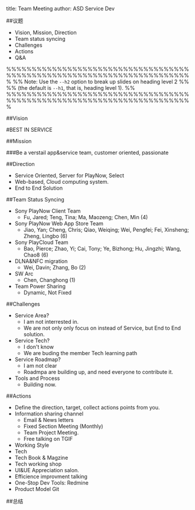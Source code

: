 title: Team Meeting
author: ASD Service Dev

##议题

* Vision, Mission, Direction
* Team status syncing 
* Challenges
* Actions
* Q&A

<link rel="stylesheet" href="./themes/style/swiss.css">

%%%%%%%%%%%%%%%%%%%%%%%%%%%%%%%%%%%%%%%%%%%%%%%%%%%%%%%%%%%%%%%%%%%%%%%%%
%% Note: Use the `--h2` option to break up slides on heading level 2   %%
%% (the default is `--h1`, that is, heading level 1).                  %%
%%%%%%%%%%%%%%%%%%%%%%%%%%%%%%%%%%%%%%%%%%%%%%%%%%%%%%%%%%%%%%%%%%%%%%%%%




##Vision

#BEST IN SERVICE
	

##Mission

###Be a verstail app&service team, customer oriented, passionate

##Direction

* Service Oriented, Server for PlayNow, Select
* Web-based, Cloud computing system.
* End to End Solution 
	

##Team Status Syncing

* Sony PlayNow Client Team
	* Fu, Jared; Teng, Tina; Ma, Maozeng; Chen, Min (4)
* Sony PlayNow Web App Store Team
	* Jiao, Yan; Cheng, Chris; Qiao, Weiqing; Wei, Pengfei; Fei, Xinsheng; Zheng, Lingbo (6)
* Sony PlayCloud Team
	* Bao, Pierce; Zhao, Yi; Cai, Tony; Ye, Bizhong; Hu, Jingzhi; Wang, Chao8 (6)
* DLNA&NFC migration
	* Wei, Davin; Zhang, Bo (2)
* SW Arc
	* Chen, Changhong (1)
* Team Power Sharing
	* Dynamic, Not Fixed

##Challenges

* Service Area? 
	* I am not interrested in.
	* We are not only only focus on instead of Service, but End to End solution.
* Service Tech? 
	* I don't know
	* We are buding the member Tech learning path
* Service Roadmap? 
	* I am not clear
	* Roadmpa are building up, and need everyone to contribute it.
* Tools and Process
	* Building now.

##Actions
* Define the direction, target, collect actions points from you.
* Information sharing channel
	* Email & News letters
	* Fixed Section Meeting (Monthly)
	* Team Project Meeting.
	* Free talking on TGIF
* Working Style
* Tech
* Tech Book & Magzine
* Tech working shop
* UI&UE Appreciation salon.
* Efficience improvment talking
* One-Stop Dev Tools: Redmine
* Product Model Git

##总结
